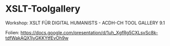 # XSLT-Toolgallery
Workshop: XSLT FÜR DIGITAL HUMANISTS - ACDH-CH TOOL GALLERY 9.1

Folien: https://docs.google.com/presentation/d/1uh_XgfRg5CXLsvSc8k-tdfWakAQX1lyGKKYtfEvOh9w
